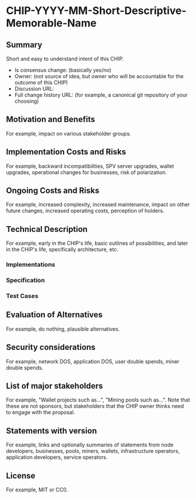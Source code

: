 # CHIP-YYYY-MM-Short-Descriptive-Memorable-Name

## Summary

Short and easy to understand intent of this CHIP.

- Is consensus change: (basically yes/no)
- Owner: (not source of idea, but owner who will be accountable for the outcome of this CHIP)
- Discussion URL:
- Full change history URL: (for example, a canonical git repository of your choosing)


## Motivation and Benefits

For example, impact on various stakeholder groups.


## Implementation Costs and Risks

For example, backward incompatibilities, SPV server upgrades, wallet upgrades, operational changes for businesses, risk of polarization.


## Ongoing Costs and Risks

For example, increased complexity, increased maintenance, impact on other future changes, increased operating costs, perception of holders.


## Technical Description

For example, early in the CHIP's life, basic outlines of possibilities, and later in the CHIP's life, specifically architecture, etc.


### Implementations

### Specification

### Test Cases


## Evaluation of Alternatives

For example, do nothing, plausible alternatives.


## Security considerations

For example, network DOS, application DOS, user double spends, miner double spends.


## List of major stakeholders

For example, "Wallet projects such as...", "Mining pools such as...".
Note that these are not sponsors, but stakeholders that the CHIP owner thinks need to engage with the proposal.


## Statements with version

For example, links and optionally summaries of statements from node developers, businesses, pools, miners, wallets, infrastructure operators, application developers, service operators.


## License

For example, MIT or CC0.
